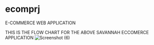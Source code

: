# ecomprj

E-COMMERCE WEB APPLICATION


THIS IS THE FLOW CHART FOR THE ABOVE SAVANNAH ECCOMERCE APPLICATION
![Screenshot (6)](https://github.com/user-attachments/assets/c0ab267e-6b8d-435f-b0a9-e0213e1ea465)
